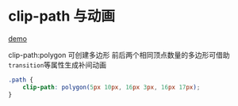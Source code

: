 # clip-path 与动画
[demo](http://himmas.github.io/Himmas_demo/clip-path/)

clip-path:polygon 可创建多边形
前后两个相同顶点数量的多边形可借助 `transition`等属性生成补间动画

```css
.path {
    clip-path: polygon(5px 10px, 16px 3px, 16px 17px);
}
```